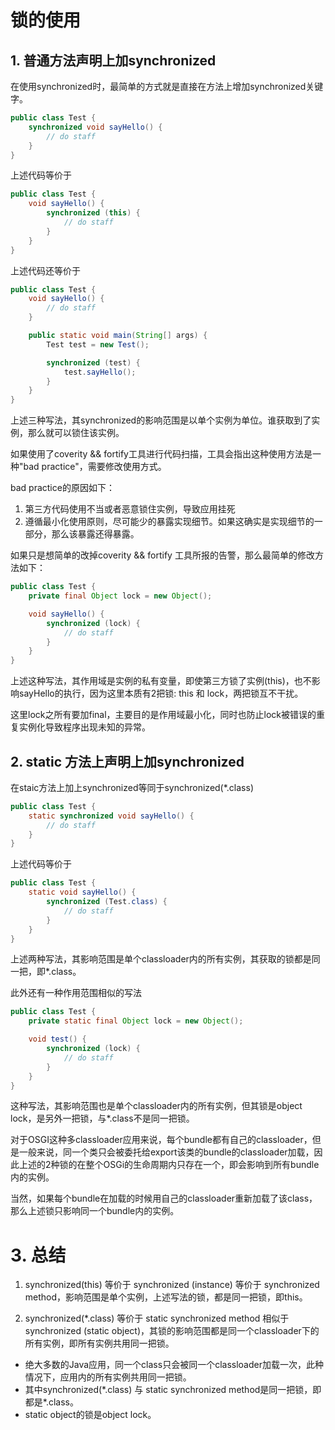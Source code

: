 # 锁的使用
## 1. 普通方法声明上加synchronized
在使用synchronized时，最简单的方式就是直接在方法上增加synchronized关键字。
```java
public class Test {
    synchronized void sayHello() {
        // do staff
    }
}
```

上述代码等价于
```java
public class Test {
    void sayHello() {
        synchronized (this) {
            // do staff
        }
    }
}
```

上述代码还等价于
```java
public class Test {
    void sayHello() {
        // do staff
    }

    public static void main(String[] args) {
        Test test = new Test();

        synchronized (test) {
            test.sayHello();
        }
    }
}
```

上述三种写法，其synchronized的影响范围是以单个实例为单位。谁获取到了实例，那么就可以锁住该实例。

如果使用了coverity && fortify工具进行代码扫描，工具会指出这种使用方法是一种"bad practice"，需要修改使用方式。  

bad practice的原因如下：  
1. 第三方代码使用不当或者恶意锁住实例，导致应用挂死
2. 遵循最小化使用原则，尽可能少的暴露实现细节。如果这确实是实现细节的一部分，那么该暴露还得暴露。  


如果只是想简单的改掉coverity && fortify 工具所报的告警，那么最简单的修改方法如下：
```java
public class Test {
    private final Object lock = new Object();

    void sayHello() {
        synchronized (lock) {
            // do staff
        }
    }
}
```

上述这种写法，其作用域是实例的私有变量，即使第三方锁了实例(this)，也不影响sayHello的执行，因为这里本质有2把锁: this 和 lock，两把锁互不干扰。

这里lock之所有要加final，主要目的是作用域最小化，同时也防止lock被错误的重复实例化导致程序出现未知的异常。

## 2. static 方法上声明上加synchronized
在staic方法上加上synchronized等同于synchronized(*.class)

```java
public class Test {
    static synchronized void sayHello() {
        // do staff
    }
}
```

上述代码等价于
```java
public class Test {
    static void sayHello() {
        synchronized (Test.class) {
            // do staff
        }
    }
}
```
上述两种写法，其影响范围是单个classloader内的所有实例，其获取的锁都是同一把，即*.class。

此外还有一种作用范围相似的写法
```java
public class Test {
    private static final Object lock = new Object();

    void test() {
        synchronized (lock) {
            // do staff
        }
    }
}
```

这种写法，其影响范围也是单个classloader内的所有实例，但其锁是object lock，是另外一把锁，与*.class不是同一把锁。

对于OSGI这种多classloader应用来说，每个bundle都有自己的classloader，但是一般来说，同一个类只会被委托给export该类的bundle的classloader加载，因此上述的2种锁的在整个OSGi的生命周期内只存在一个，即会影响到所有bundle内的实例。

当然，如果每个bundle在加载的时候用自己的classloader重新加载了该class，那么上述锁只影响同一个bundle内的实例。

# 3. 总结

1. synchronized(this) 等价于 synchronized (instance) 等价于 synchronized method，影响范围是单个实例，上述写法的锁，都是同一把锁，即this。

2. synchronized(*.class) 等价于 static synchronized method 相似于 synchronized (static object)，其锁的影响范围都是同一个classloader下的所有实例，即所有实例共用同一把锁。
<ul>
    <li>
    绝大多数的Java应用，同一个class只会被同一个classloader加载一次，此种情况下，应用内的所有实例共用同一把锁。
    </li>
    <li>
    其中synchronized(*.class) 与 static synchronized method是同一把锁，即都是*.class。
    </li>
    <li>
    static object的锁是object lock。
    </li>
</ul>
